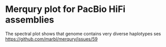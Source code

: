 # Merqury plot for PacBio HiFi assemblies 

The spectral plot shows that genome contains very diverse haplotypes ses <https://github.com/marbl/merqury/issues/59>
